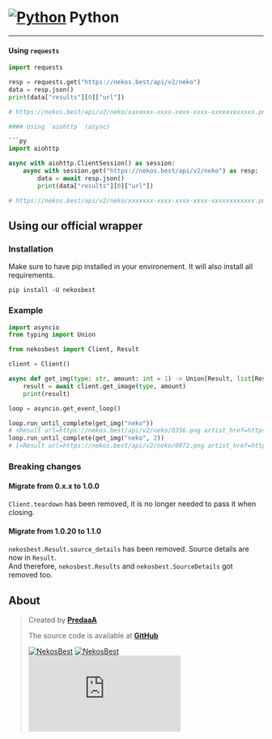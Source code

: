 <!-- markdownlint-disable MD001 -->

# [![Python](https://cdn.discordapp.com/emojis/853021892986535957.webp?size=24&quality=lossless)](https://nekos.best/discord?ref=docs) Python

---

#### Using `requests`

```py
import requests

resp = requests.get("https://nekos.best/api/v2/neko")
data = resp.json()
print(data["results"][0]["url"])

# https://nekos.best/api/v2/neko/xxxxxxx-xxxx-xxxx-xxxx-xxxxxxxxxxxx.png

#### Using `aiohttp` (async)

```py
import aiohttp

async with aiohttp.ClientSession() as session:
    async with session.get("https://nekos.best/api/v2/neko") as resp:
        data = await resp.json()
        print(data["results"][0]["url"])

# https://nekos.best/api/v2/neko/xxxxxxx-xxxx-xxxx-xxxx-xxxxxxxxxxxx.png
```

## Using our official wrapper

### Installation

Make sure to have pip installed in your environement. It will also install all requirements.

`pip install -U nekosbest`

### Example

```py
import asyncio
from typing import Union

from nekosbest import Client, Result

client = Client()

async def get_img(type: str, amount: int = 1) -> Union[Result, list[Result]]:
    result = await client.get_image(type, amount)
    print(result)

loop = asyncio.get_event_loop()

loop.run_until_complete(get_img("neko"))
# <Result url=https://nekos.best/api/v2/neko/0356.png artist_href=https://www.pixiv.net/en/users/38378485 artist_name=奥馬 source_url=https://www.pixiv.net/en/artworks/88188062>
loop.run_until_complete(get_img("neko", 2))
# [<Result url=https://nekos.best/api/v2/neko/0072.png artist_href=https://www.pixiv.net/en/users/12191 artist_name=こみやひとま source_url=https://www.pixiv.net/en/artworks/66834141>, <Result url=https://nekos.best/api/v2/neko/0215.png artist_href=https://www.pixiv.net/en/users/3684923 artist_name=ひゅらさん source_url=https://www.pixiv.net/en/artworks/79697176>]

```

### Breaking changes

#### Migrate from 0.x.x to 1.0.0

`Client.teardown` has been removed, it is no longer needed to pass it when closing.

#### Migrate from 1.0.20 to 1.1.0

`nekosbest.Result.source_details` has been removed. Source details are now in `Result`.  
And therefore, `nekosbest.Results` and `nekosbest.SourceDetails` got removed too.

## About

> Created by [**PredaaA**](https://github.com/PredaaA)
>
> The source code is available at [**GitHub**](https://github.com/nekos-best/nekos-best.py)
>
> [![NekosBest](https://img.shields.io/pypi/v/nekosbest?logo=pypi&style=flat-square)](https://pypi.org/project/nekosbest/) [![NekosBest](https://img.shields.io/pypi/dm/nekosbest?color=blue&logo=pypi&style=flat-square)](https://pypi.org/project/nekosbest/) [![NekosBest](https://img.shields.io/github/stars/nekos-best/nekos-best.py?color=yellow&label=Stars&logo=github&style=flat-square)](https://github.com/nekos-best/nekos-best.py)
